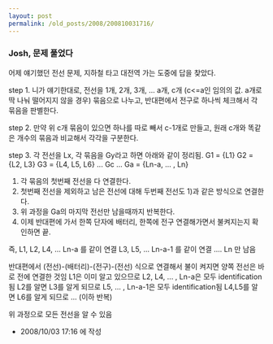 ```yaml
---
layout: post
permalink: /old_posts/2008/200810031716/
---
```


### Josh, 문제 풀었다

어제 얘기했던 전선 문제, 지하철 타고 대전역 가는 도중에 답을 찾았다.

step 1.
니가 얘기한대로, 전선을 1개, 2개, 3개, ... a개, c개 (c<=a인 임의의 값. a개로 딱 나눠 떨어지지 않을 경우) 묶음으로 나누고, 반대편에서 전구로 하나씩 체크해서 각 묶음을 판별한다.

step 2.
만약 위 c개 묶음이 있으면 하나를 따로 빼서 c-1개로 만들고, 원래 c개와 똑같은 개수의 묶음과 비교해서 각각을 구분한다.

step 3.
각 전선을 Lx, 각 묶음을 Gy라고 하면 아래와 같이 정리됨.
G1 = {L1}
G2 = {L2, L3}
G3 = {L4, L5, L6}
...
Gc
...
Ga = {Ln-a, ... , Ln}

1) 각 묶음의 첫번째 전선을 다 연결한다.
2) 첫번째 전선을 제외하고 남은 전선에 대해 두번째 전선도 1)과 같은 방식으로 연결한다.
3) 위 과정을 Ga의 마지막 전선만 남을때까지 반복한다.
4) 이제 반대편에 가서 한쪽 단자에 배터리, 한쪽에 전구 연결해가면서 불켜지는지 확인하면 끝.

즉, 
L1, L2, L4, ... Ln-a 를 같이 연결
L3, L5, ... Ln-a-1 를 같이 연결
....
Ln 만 남음

반대편에서 (전선)-(배터리)-(전구)-(전선) 식으로 연결해서 불이 켜지면 양쪽 전선은 바로 전에 연결한 것임
L1은 이미 알고 있으므로 L2, L4, ... , Ln-a은 모두 identification됨
L2를 알면 L3를 알게 되므로 L5, ... , Ln-a-1은 모두 identification됨
L4,L5를 알면 L6를 알게 되므로 ... (이하 반복)

위 과정으로 모든 전선을 알 수 있음






- 2008/10/03 17:16 에 작성